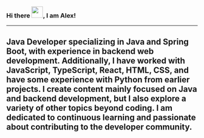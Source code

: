 ### Hi there <img src="https://raw.githubusercontent.com/MartinHeinz/MartinHeinz/master/wave.gif" width="30px">, I am Alex!
---
Java Developer specializing in Java and Spring Boot, with experience in backend web development. Additionally, I have worked with JavaScript, TypeScript, React, HTML, CSS, and have some experience with Python from earlier projects.
I create content mainly focused on Java and backend development, but I also explore a variety of other topics beyond coding.
I am dedicated to continuous learning and passionate about contributing to the developer community.
---
<!--
**AleksejsSviklis/AleksejsSviklis** is a ✨ _special_ ✨ repository because its `README.md` (this file) appears on your GitHub profile.

Here are some ideas to get you started:

- 🔭 I’m currently working on ...
- 🌱 I’m currently learning ...
- 👯 I’m looking to collaborate on ...
- 🤔 I’m looking for help with ...
- 💬 Ask me about ...
- 📫 How to reach me: ...
- 😄 Pronouns: ...
- ⚡ Fun fact: ...
-->
